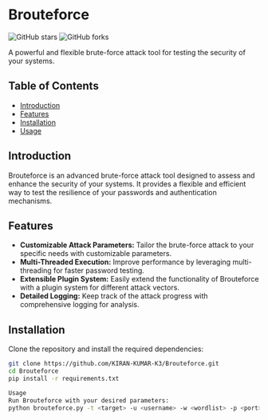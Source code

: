 # Brouteforce

![GitHub stars](https://img.shields.io/github/stars/KIRAN-KUMAR-K3/Brouteforce?style=social)
![GitHub forks](https://img.shields.io/github/forks/KIRAN-KUMAR-K3/Brouteforce?style=social)

A powerful and flexible brute-force attack tool for testing the security of your systems.

## Table of Contents

- [Introduction](#introduction)
- [Features](#features)
- [Installation](#installation)
- [Usage](#usage)

## Introduction

Brouteforce is an advanced brute-force attack tool designed to assess and enhance the security of your systems. It provides a flexible and efficient way to test the resilience of your passwords and authentication mechanisms.

## Features

- **Customizable Attack Parameters:** Tailor the brute-force attack to your specific needs with customizable parameters.
- **Multi-Threaded Execution:** Improve performance by leveraging multi-threading for faster password testing.
- **Extensible Plugin System:** Easily extend the functionality of Brouteforce with a plugin system for different attack vectors.
- **Detailed Logging:** Keep track of the attack progress with comprehensive logging for analysis.

## Installation

Clone the repository and install the required dependencies:

```bash
git clone https://github.com/KIRAN-KUMAR-K3/Brouteforce.git
cd Brouteforce
pip install -r requirements.txt

Usage
Run Brouteforce with your desired parameters:
python brouteforce.py -t <target> -u <username> -w <wordlist> -p <port>
